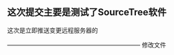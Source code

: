 

这次提交主要是测试了SourceTree软件
------------------------------------------------------------------------------------------
这次是立即推送变更远程服务器的

——————————————————————
修改文件